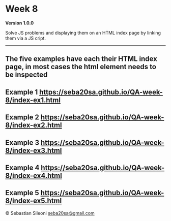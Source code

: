 # Week 8
**Version 1.0.0**

Solve JS problems and displaying them on an HTML index page by linking them via a JS cript.

---
The five examples have each their HTML index page, in most cases the html element needs to be inspected
---
Example 1
https://seba20sa.github.io/QA-week-8/index-ex1.html
---
Example 2
https://seba20sa.github.io/QA-week-8/index-ex2.html
---
Example 3
https://seba20sa.github.io/QA-week-8/index-ex3.html
---
Example 4
https://seba20sa.github.io/QA-week-8/index-ex4.html
---
Example 5
https://seba20sa.github.io/QA-week-8/index-ex5.html
---
© Sebastian Sileoni seba20sa@gmail.com


